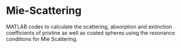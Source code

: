 # Mie-Scattering
MATLAB codes to calculate the scattering, absorption and extinction coefficients of pristine as well as coated spheres using the resonance conditions for Mie Scattering. 
